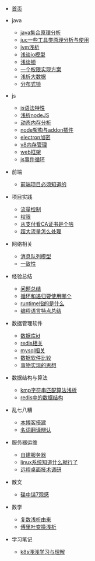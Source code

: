 <!-- _sidebar.md -->

- [首页](/README.md)

- java
  * [java集合原理分析](/java/java集合实现原理.md)
  * [juc一些工具类原理分析与使用](/java/java多线程编程相关工具原理.md)
  * [jvm浅析](/java/jvm浅析.md)
  * [浅谈io模型](/java/大白话聊io模型.md)
  * [浅谈锁](/java/浅谈锁.md)
  * [一个权限实现方案](/java/一个权限实现方案.md)
  * [浅析大数据](/java/大数据浅析.md)
  * [分布式锁](/java/分布式锁.md)
- js 
  * [js语法特性](/js/js特性.md)
  * [浅析nodeJS](/js/nodejs浅析.md)
  * [动态内存分析](/编译/动态内存分析.md)
  * [node架构与addon插件](/js/node架构.md)
  * [electron加密](/js/electron加密.md)
  * [v8内存管理](/js/v8内存管理.md)
  * [web框架](/js/nodeweb.md)
  * [js事件循环](/js/js事件循环.md)
- 前端
  * [前端项目必须知道的](/客户端/前端项目必须知道的.md)
- 项目实践
  * [流量控制](/arch/流量控制.md)
  * [权限](/database/权限.md)
  * [从支付看CA证书是个啥](/软件通信/ca证书.md)
  * [超大流量怎么处理](/arch/超大流量怎么处理.md)
- 网络相关
  * [消息队列模型](/软件通信/消息队列模型.md)
  * [一致性](/软件通信/一致性.md)

- 经验总结
  - [问题总结](/code/issue.md)
  - [循环和递归要使用哪个](/code/循环和递归选哪个.md)
  - [runtime指的是什么](/code/runtime.md)
  - [编程语言特点总结](/arch/语言特性.md)
- 数据管理软件
  - [数据库id](/database/数据库id.md)
  - [redis相关](/database/redis相关.md)
  - [mysql相关](/database/mysql相关.md)
  - [数据软件比较](/database/数据软件比较.md)
  - [事物实现的思想](/database/事物.md)
- 数据结构与算法
  - [kmp字符串匹配算法浅析](/算法/kmp.md)
  - [redis中的数据结构](/算法/redis中使用到的数据结构.md)
- 乱七八糟
  - [本博客搭建](/other/blog.md)
  - [名词翻译辨认](/other/名词翻译辨认.md)
- 服务器运维
  - [自建服务器](/网络与服务器/自建服务器.md)
  - [linux系统知道什么就行了](/网络与服务器/linux系统知道什么就行了.md)
  - [远程桌面技术调研](/网络与服务器/远程桌面.md)
- 散文
  - [碟中谍7观感](/散文/碟中谍7观感.md)
- 数学
  - [复数浅析由来](/数学/复数由来浅析.md)
  - [傅里叶变换浅析](/数学/傅里叶变换.md)
- 学习笔记
  - [k8s浅浅学习与理解](/不成熟的/k8s.md)

